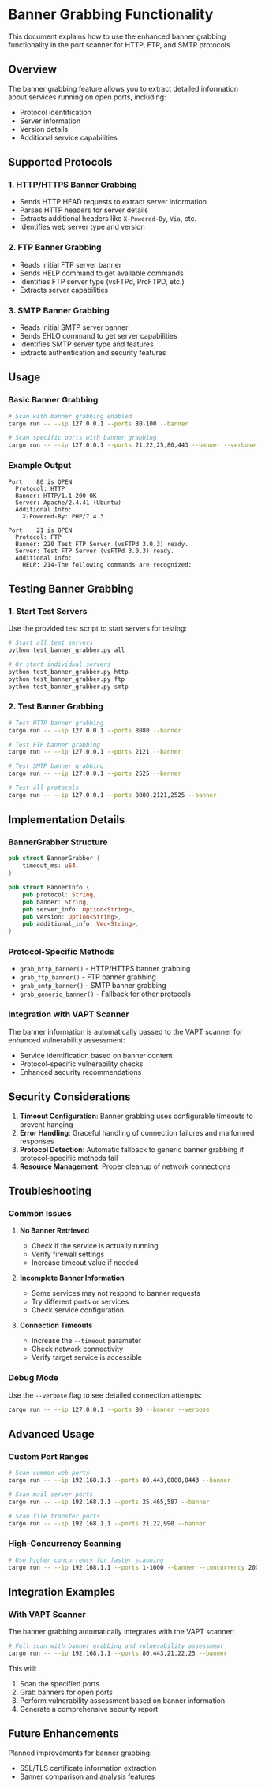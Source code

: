 # Banner Grabbing Functionality

This document explains how to use the enhanced banner grabbing functionality in the port scanner for HTTP, FTP, and SMTP protocols.

## Overview

The banner grabbing feature allows you to extract detailed information about services running on open ports, including:
- Protocol identification
- Server information
- Version details
- Additional service capabilities

## Supported Protocols

### 1. HTTP/HTTPS Banner Grabbing
- Sends HTTP HEAD requests to extract server information
- Parses HTTP headers for server details
- Extracts additional headers like `X-Powered-By`, `Via`, etc.
- Identifies web server type and version

### 2. FTP Banner Grabbing
- Reads initial FTP server banner
- Sends HELP command to get available commands
- Identifies FTP server type (vsFTPd, ProFTPD, etc.)
- Extracts server capabilities

### 3. SMTP Banner Grabbing
- Reads initial SMTP server banner
- Sends EHLO command to get server capabilities
- Identifies SMTP server type and features
- Extracts authentication and security features

## Usage

### Basic Banner Grabbing
```bash
# Scan with banner grabbing enabled
cargo run -- --ip 127.0.0.1 --ports 80-100 --banner

# Scan specific ports with banner grabbing
cargo run -- --ip 127.0.0.1 --ports 21,22,25,80,443 --banner --verbose
```

### Example Output
```
Port    80 is OPEN
  Protocol: HTTP
  Banner: HTTP/1.1 200 OK
  Server: Apache/2.4.41 (Ubuntu)
  Additional Info:
    X-Powered-By: PHP/7.4.3

Port    21 is OPEN
  Protocol: FTP
  Banner: 220 Test FTP Server (vsFTPd 3.0.3) ready.
  Server: Test FTP Server (vsFTPd 3.0.3) ready.
  Additional Info:
    HELP: 214-The following commands are recognized:
```

## Testing Banner Grabbing

### 1. Start Test Servers
Use the provided test script to start servers for testing:

```bash
# Start all test servers
python test_banner_grabber.py all

# Or start individual servers
python test_banner_grabber.py http   
python test_banner_grabber.py ftp    
python test_banner_grabber.py smtp   
```

### 2. Test Banner Grabbing
```bash
# Test HTTP banner grabbing
cargo run -- --ip 127.0.0.1 --ports 8080 --banner

# Test FTP banner grabbing
cargo run -- --ip 127.0.0.1 --ports 2121 --banner

# Test SMTP banner grabbing
cargo run -- --ip 127.0.0.1 --ports 2525 --banner

# Test all protocols
cargo run -- --ip 127.0.0.1 --ports 8080,2121,2525 --banner
```

## Implementation Details

### BannerGrabber Structure
```rust
pub struct BannerGrabber {
    timeout_ms: u64,
}

pub struct BannerInfo {
    pub protocol: String,
    pub banner: String,
    pub server_info: Option<String>,
    pub version: Option<String>,
    pub additional_info: Vec<String>,
}
```

### Protocol-Specific Methods
- `grab_http_banner()` - HTTP/HTTPS banner grabbing
- `grab_ftp_banner()` - FTP banner grabbing
- `grab_smtp_banner()` - SMTP banner grabbing
- `grab_generic_banner()` - Fallback for other protocols

### Integration with VAPT Scanner
The banner information is automatically passed to the VAPT scanner for enhanced vulnerability assessment:
- Service identification based on banner content
- Protocol-specific vulnerability checks
- Enhanced security recommendations

## Security Considerations

1. **Timeout Configuration**: Banner grabbing uses configurable timeouts to prevent hanging
2. **Error Handling**: Graceful handling of connection failures and malformed responses
3. **Protocol Detection**: Automatic fallback to generic banner grabbing if protocol-specific methods fail
4. **Resource Management**: Proper cleanup of network connections

## Troubleshooting

### Common Issues

1. **No Banner Retrieved**
   - Check if the service is actually running
   - Verify firewall settings
   - Increase timeout value if needed

2. **Incomplete Banner Information**
   - Some services may not respond to banner requests
   - Try different ports or services
   - Check service configuration

3. **Connection Timeouts**
   - Increase the `--timeout` parameter
   - Check network connectivity
   - Verify target service is accessible

### Debug Mode
Use the `--verbose` flag to see detailed connection attempts:
```bash
cargo run -- --ip 127.0.0.1 --ports 80 --banner --verbose
```

## Advanced Usage

### Custom Port Ranges
```bash
# Scan common web ports
cargo run -- --ip 192.168.1.1 --ports 80,443,8080,8443 --banner

# Scan mail server ports
cargo run -- --ip 192.168.1.1 --ports 25,465,587 --banner

# Scan file transfer ports
cargo run -- --ip 192.168.1.1 --ports 21,22,990 --banner
```

### High-Concurrency Scanning
```bash
# Use higher concurrency for faster scanning
cargo run -- --ip 192.168.1.1 --ports 1-1000 --banner --concurrency 200
```

## Integration Examples

### With VAPT Scanner
The banner grabbing automatically integrates with the VAPT scanner:
```bash
# Full scan with banner grabbing and vulnerability assessment
cargo run -- --ip 192.168.1.1 --ports 80,443,21,22,25 --banner
```

This will:
1. Scan the specified ports
2. Grab banners for open ports
3. Perform vulnerability assessment based on banner information
4. Generate a comprehensive security report

## Future Enhancements

Planned improvements for banner grabbing:
- SSL/TLS certificate information extraction
- Banner comparison and analysis features 

